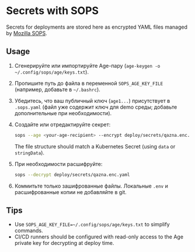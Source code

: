 # Secrets with SOPS

Secrets for deployments are stored here as encrypted YAML files managed by [Mozilla SOPS](https://github.com/mozilla/sops).

## Usage

1. Сгенерируйте или импортируйте Age-пару (`age-keygen -o ~/.config/sops/age/keys.txt`).
2. Пропишите путь до файла в переменной `SOPS_AGE_KEY_FILE` (например, добавьте в `~/.bashrc`).
3. Убедитесь, что ваш публичный ключ (`age1...`) присутствует в `.sops.yaml` (файл уже содержит ключ для demo среды; добавьте дополнительные при необходимости).
4. Создайте или отредактируйте секрет:

   ```bash
   sops --age <your-age-recipient> --encrypt deploy/secrets/qazna.enc.yaml > deploy/secrets/qazna.enc.yaml
   ```

   The file structure should match a Kubernetes Secret (using `data` or `stringData`).

5. При необходимости расшифруйте:

   ```bash
   sops --decrypt deploy/secrets/qazna.enc.yaml
   ```

6. Коммитьте только зашифрованные файлы. Локальные `.env` и расшифрованные копии не добавляйте в git.

## Tips

- Use `SOPS_AGE_KEY_FILE=~/.config/sops/age/keys.txt` to simplify commands.
- CI/CD runners should be configured with read-only access to the Age private key for decrypting at deploy time.
